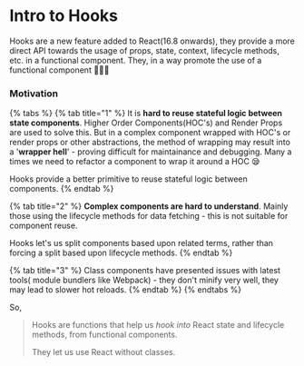 # Intro to Hooks

Hooks are a new feature added to React\(16.8 onwards\), they provide a more direct API towards the usage of props, state, context, lifecycle methods, etc. in a functional component. They, in a way promote the use of a functional component 💁🏻‍♂️

### Motivation

{% tabs %}
{% tab title="1" %}
It is **hard to reuse stateful logic between state components**. Higher Order Components\(HOC's\) and Render Props are used to solve this. But in a complex component wrapped with HOC's or render props or other abstractions, the method of wrapping may result into a '**wrapper hell**' - proving difficult for maintainance and debugging. Many a times we need to refactor a component to wrap it around a HOC 😪

Hooks provide a better primitive to reuse stateful logic between components.
{% endtab %}

{% tab title="2" %}
**Complex components are hard to understand**. Mainly those using the lifecycle methods for data fetching - this is not suitable for component reuse.

Hooks let's us split components based upon related terms, rather than forcing a split based upon lifecycle methods. 
{% endtab %}

{% tab title="3" %}
Class components have presented issues with latest tools\( module bundlers like Webpack\) - they don't minify very well, they may lead to slower hot reloads.
{% endtab %}
{% endtabs %}

So,

> Hooks are functions that help us _hook into_ React state and lifecycle methods, from functional components.
>
> They let us use React without classes.




